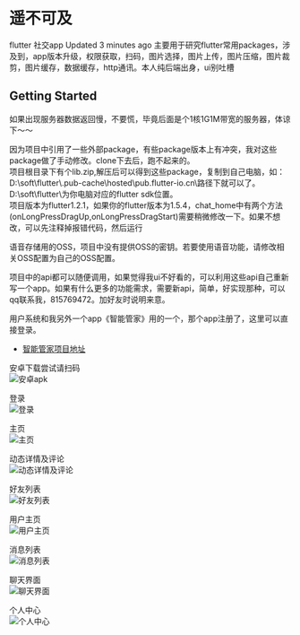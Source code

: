 # 遥不可及

flutter 社交app Updated 3 minutes ago 主要用于研究flutter常用packages，涉及到，app版本升级，权限获取，扫码，图片选择，图片上传，图片压缩，图片裁剪，图片缓存，数据缓存，http通讯。本人纯后端出身，ui别吐槽

## Getting Started

如果出现服务器数据返回慢，不要慌，毕竟后面是个1核1G1M带宽的服务器，体谅下～～<br>

因为项目中引用了一些外部package，有些package版本上有冲突，我对这些package做了手动修改。clone下去后，跑不起来的。<br>
项目根目录下有个lib.zip,解压后可以得到这些package，复制到自己电脑，如：D:\soft\flutter\\.pub-cache\hosted\pub.flutter-io.cn\路径下就可以了。D:\soft\flutter\为你电脑对应的flutter sdk位置。<br>
项目版本为flutter1.2.1，如果你的flutter版本为1.5.4，chat_home中有两个方法(onLongPressDragUp,onLongPressDragStart)需要稍微修改一下。如果不想改，可以先注释掉报错代码，然后运行<br>

语音存储用的OSS，项目中没有提供OSS的密钥。若要使用语音功能，请修改相关OSS配置为自己的OSS配置。<br>

项目中的api都可以随便调用，如果觉得我ui不好看的，可以利用这些api自己重新写一个app。如果有什么更多的功能需求，需要新api，简单，好实现那种，可以qq联系我，815769472。加好友时说明来意。<br>

用户系统和我另外一个app《智能管家》用的一个，那个app注册了，这里可以直接登录。<br>
- [智能管家项目地址](https://www.github.com/zocoo/znjjwyz)

安卓下载尝试请扫码<br> 
![安卓apk](https://assets-store-cdn.48lu.cn/assets-store/6f5a3202c72d3aeaecb667395432b842.png?x-oss-process=image/resize,m_lfit,h_800,w_800)  

登录<br> 
![登录](https://assets-store-cdn.48lu.cn/assets-store/2af587e7fef13f3ab0189bce36357caf.jpg?x-oss-process=image/resize,m_lfit,h_800,w_800)

主页<br> 
![主页](https://assets-store-cdn.48lu.cn/assets-store/ef9601abb07b9d3a15d9e7f4994b64d7.jpg?x-oss-process=image/resize,m_lfit,h_800,w_800)

动态详情及评论<br> 
![动态详情及评论](https://assets-store-cdn.48lu.cn/assets-store/8ae35d39a12b85df946db6d2a7e1c294.jpg?x-oss-process=image/resize,m_lfit,h_800,w_800)

好友列表<br> 
![好友列表](https://assets-store-cdn.48lu.cn/assets-store/fc0fc1276fef02a2b041ea7d777e5b8f.jpg?x-oss-process=image/resize,m_lfit,h_800,w_800)

用户主页<br> 
![用户主页](https://assets-store-cdn.48lu.cn/assets-store/f1b5276baaf2b6b348dcddbba74e9ff9.jpg?x-oss-process=image/resize,m_lfit,h_800,w_800)

消息列表<br> 
![消息列表](https://assets-store-cdn.48lu.cn/assets-store/0f59ca528950e947f19ca9cb84c40cf0.jpg?x-oss-process=image/resize,m_lfit,h_800,w_800)

聊天界面<br> 
![聊天界面](https://assets-store-cdn.48lu.cn/assets-store/d6a11245be8473811a830fcda74eecd1.jpg?x-oss-process=image/resize,m_lfit,h_800,w_800)

个人中心<br> 
![个人中心](https://assets-store-cdn.48lu.cn/assets-store/07ce79ff20f93029b5064c328027da6d.jpg?x-oss-process=image/resize,m_lfit,h_800,w_800)
